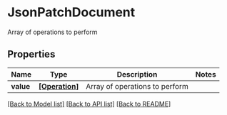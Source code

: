 # JsonPatchDocument

Array of operations to perform

## Properties
Name | Type | Description | Notes
------------ | ------------- | ------------- | -------------
**value** | [**[Operation]**](Operation.md) | Array of operations to perform | 

[[Back to Model list]](../README.md#documentation-for-models) [[Back to API list]](../README.md#documentation-for-api-endpoints) [[Back to README]](../README.md)


